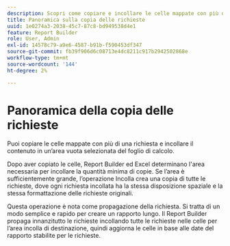 ```yaml
---
description: Scopri come copiare e incollare le celle mappate con più di una richiesta.
title: Panoramica sulla copia delle richieste
uuid: 1e0274a3-2038-45c7-87c8-bd949538d4e1
feature: Report Builder
role: User, Admin
exl-id: 14578c79-a9e6-4587-b91b-f590453df347
source-git-commit: fb39f906d6c08713e4dc8211c917b2942502868e
workflow-type: tm+mt
source-wordcount: '144'
ht-degree: 2%

---
```


# Panoramica della copia delle richieste

Puoi copiare le celle mappate con più di una richiesta e incollare il contenuto in un’area vuota selezionata del foglio di calcolo.

Dopo aver copiato le celle, Report Builder ed Excel determinano l&#39;area necessaria per incollare la quantità minima di copie. Se l’area è sufficientemente grande, l’operazione Incolla crea una copia di tutte le richieste, dove ogni richiesta incollata ha la stessa disposizione spaziale e la stessa formattazione delle richieste originali.

Questa operazione è nota come propagazione della richiesta. Si tratta di un modo semplice e rapido per creare un rapporto lungo. Il Report Builder propaga innanzitutto le richieste incollando tutte le richieste nelle celle per l’area incolla di destinazione, quindi aggiorna le celle in base alle date del rapporto stabilite per le richieste.
